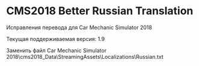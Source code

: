 # CMS2018 Better Russian Translation

Исправления перевода для Car Mechanic Simulator 2018

Текущая поддерживаемая версия: 1.9

Заменить файл Car Mechanic Simulator 2018\cms2018_Data\StreamingAssets\Localizations\Russian.txt
